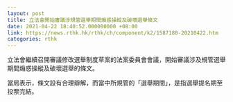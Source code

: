 ```yaml
---
layout: post
title: 立法會開始審議涉規管選舉期間煽惑操縱及破壞選舉條文
date: 2021-04-22 18:40:52.000000000 +08:00
link: https://news.rthk.hk/rthk/ch/component/k2/1587180-20210422.htm
categories: rthk
---
```


立法會繼續召開審議修改選舉制度草案的法案委員會會議，開始審議涉及規管選舉期間煽惑操縱及破壞選舉的條文。

當局表示，條文設有合理辯解，而當中所規管的「選舉期間」，是指選舉提名期至投票完結。

